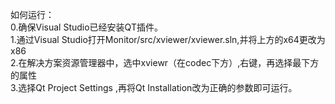 如何运行：  
0.确保Visual Studio已经安装QT插件。  
1.通过Visual Studio打开Monitor/src/xviewer/xviewer.sln,并将上方的x64更改为x86   
2.在解决方案资源管理器中，选中xviewr（在codec下方）,右键，再选择最下方的属性  
3.选择Qt Project Settings ,再将Qt Installation改为正确的参数即可运行。
 
